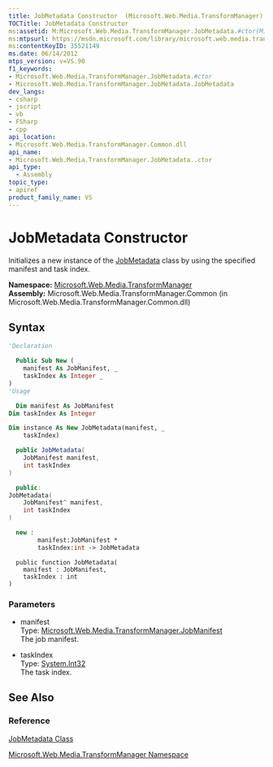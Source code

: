 ```yaml
---
title: JobMetadata Constructor  (Microsoft.Web.Media.TransformManager)
TOCTitle: JobMetadata Constructor
ms:assetid: M:Microsoft.Web.Media.TransformManager.JobMetadata.#ctor(Microsoft.Web.Media.TransformManager.JobManifest,System.Int32)
ms:mtpsurl: https://msdn.microsoft.com/library/microsoft.web.media.transformmanager.jobmetadata.jobmetadata(v=VS.90)
ms:contentKeyID: 35521149
ms.date: 06/14/2012
mtps_version: v=VS.90
f1_keywords:
- Microsoft.Web.Media.TransformManager.JobMetadata.#ctor
- Microsoft.Web.Media.TransformManager.JobMetadata.JobMetadata
dev_langs:
- csharp
- jscript
- vb
- FSharp
- cpp
api_location:
- Microsoft.Web.Media.TransformManager.Common.dll
api_name:
- Microsoft.Web.Media.TransformManager.JobMetadata..ctor
api_type:
  - Assembly
topic_type:
- apiref
product_family_name: VS
---
```


# JobMetadata Constructor

Initializes a new instance of the [JobMetadata](jobmetadata-class-microsoft-web-media-transformmanager.md) class by using the specified manifest and task index.

**Namespace:**  [Microsoft.Web.Media.TransformManager](microsoft-web-media-transformmanager-namespace.md)  
**Assembly:**  Microsoft.Web.Media.TransformManager.Common (in Microsoft.Web.Media.TransformManager.Common.dll)

## Syntax

```vb
'Declaration

  Public Sub New ( _
    manifest As JobManifest, _
    taskIndex As Integer _
)
'Usage

  Dim manifest As JobManifest
Dim taskIndex As Integer

Dim instance As New JobMetadata(manifest, _
    taskIndex)
```

```csharp
  public JobMetadata(
    JobManifest manifest,
    int taskIndex
)
```

```cpp
  public:
JobMetadata(
    JobManifest^ manifest,
    int taskIndex
)
```

``` fsharp
  new :
        manifest:JobManifest *
        taskIndex:int -> JobMetadata
```

```jscript
  public function JobMetadata(
    manifest : JobManifest,
    taskIndex : int
)
```

### Parameters

  - manifest  
    Type: [Microsoft.Web.Media.TransformManager.JobManifest](jobmanifest-class-microsoft-web-media-transformmanager.md)  
    The job manifest.  

<!-- end list -->

  - taskIndex  
    Type: [System.Int32](https://msdn.microsoft.com/library/td2s409d)  
    The task index.  

## See Also

### Reference

[JobMetadata Class](jobmetadata-class-microsoft-web-media-transformmanager.md)

[Microsoft.Web.Media.TransformManager Namespace](microsoft-web-media-transformmanager-namespace.md)

